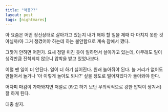 ```yaml
---
title: "악몽??"
layout: post
tags: [nightmares]
---
```


아 요즘은 어떤 정신상태로 살아가고 있는지 내가 해야 할 일을 제때 다 마치지 못한 것 아닐까/아 그거 챙겼어야 하는데 하는 불안함으로 계속 잠에서 깼다. 

그깟거 안하면 어떤가. 요새 정말 미친 듯이 일하면서 살아가고 있는데, 아무래도 일이 생각만큼 진척되지 않으니 압박을 받고 있었나보다.

이럴 땐 일이 더 안된다. 일이 더 하기 싫어진다. 원래 놀아줘야 된다. 놀 거리가 없어도 만들어서 놀거나 '아 이렇게 놀아도 되나?' 싶을 정도로 떨어져있다가 돌아와야 한다.

어차피 마감이 가까와지면 저절로 (라고 하기 보단 무의식적으로 강한 압박이 생겨서) 잘 하게 된다.

대충 살자.
